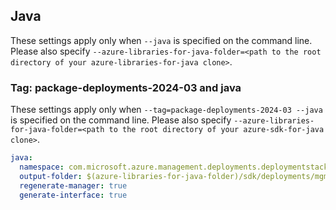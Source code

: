 ## Java

These settings apply only when `--java` is specified on the command line.
Please also specify `--azure-libraries-for-java-folder=<path to the root directory of your azure-libraries-for-java clone>`.

### Tag: package-deployments-2024-03 and java

These settings apply only when `--tag=package-deployments-2024-03 --java` is specified on the command line.
Please also specify `--azure-libraries-for-java-folder=<path to the root directory of your azure-sdk-for-java clone>`.

``` yaml $(tag) == 'package-deployments-2024-03' && $(java)
java:
  namespace: com.microsoft.azure.management.deployments.deploymentstacks.v2024_03_01
  output-folder: $(azure-libraries-for-java-folder)/sdk/deployments/mgmt-v2024_03_01
  regenerate-manager: true
  generate-interface: true
```
